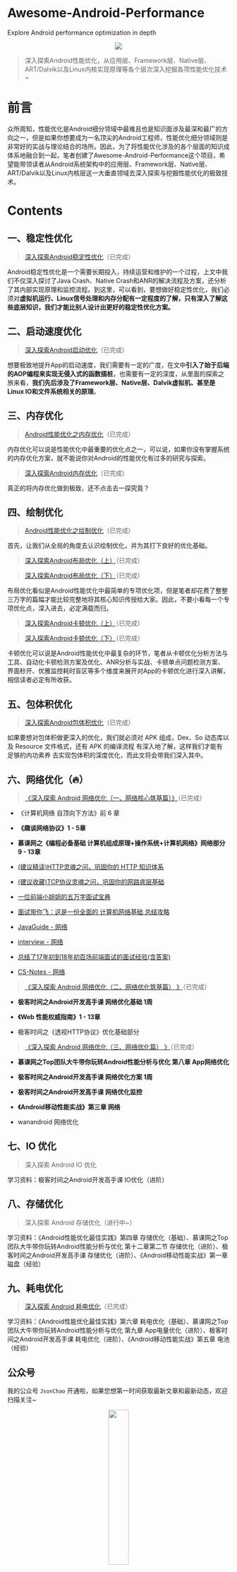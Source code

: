 # Awesome-Android-Performance
Explore Android performance optimization in depth
<div align="center">
<img src="https://github.com/JsonChao/Awesome-Android-Performance/blob/master/screenshots/android-performance.png">
</div>

> 深入探索Android性能优化，从应用层、Framework层、Native层、ART/Dalvik以及Linux内核实现原理等各个层次深入挖掘各项性能优化技术~


# 前言

众所周知，性能优化是Android细分领域中最难且也是知识面涉及最深和最广的方向之一，但是如果你想要成为一名顶尖的Android工程师，性能优化细分领域则是非常好的实战与理论结合的场所。因此，为了将性能优化涉及的各个层面的知识成体系地融合到一起，笔者创建了Awesome-Android-Performance这个项目，希望能带领读者从Android系统架构中的应用层、Framework层、Native层、ART/Dalvik以及Linux内核层这一大垂直领域去深入探索与挖掘性能优化的极致技术。


# Contents

## 一、稳定性优化

>  [深入探索Android稳定性优化](https://juejin.im/post/5e69a4fd51882549003d2f0e)（已完成）

Android稳定性优化是一个需要长期投入，持续运营和维护的一个过程，上文中我们不仅深入探讨了Java Crash、Native Crash和ANR的解决流程及方案，还分析了其内部实现原理和监控流程。到这里，可以看到，要想做好稳定性优化，我们必须对**虚拟机运行、Linux信号处理和内存分配有一定程度的了解，只有深入了解这些底层知识，我们才能比别人设计出更好的稳定性优化方案。**


## 二、启动速度优化

>  [深入探索Android启动优化](https://juejin.im/post/5e6f18a951882549422ef333)（已完成）

想要极致地提升App的启动速度，我们需要有一定的广度，在文中**引入了始于后端的AOP编程来实现无侵入式的函数插桩**，也需要有一定的深度，从里面的探索之旅来看，**我们先后涉及了Framework层、Native层、Dalvik虚拟机、甚至是Linux IO和文件系统相关的原理**。


## 三、内存优化

>  [Android性能优化之内存优化](https://juejin.im/post/5e72b2d151882549236f9cb8)（已完成）

内存优化可以说是性能优化中最重要的优化点之一，可以说，如果你没有掌握系统的内存优化方案，就不能说你对Android的性能优化有过多的研究与探索。


>  [深入探索Android内存优化](https://juejin.im/post/5e780257f265da575209652c)（已完成）

真正的将内存优化做到极致，还不点击去一探究竟？


## 四、绘制优化

>  [Android性能优化之绘制优化](https://juejin.im/post/5e5f090de51d4526e4190980)（已完成）

首先，让我们从全局的角度去认识绘制优化，并为其打下良好的优化基础。


>  [深入探索Android布局优化（上）](https://juejin.im/post/5e1d15a851882536ca666a49)（已完成）

>  [深入探索Android布局优化（下）](https://juejin.im/post/5e1e6cf66fb9a0301828ca0a)（已完成）

布局优化看似是Android性能优化中最简单的专项优化项，但是笔者却花费了整整三万字的篇幅才能比较完整地将其核心知识传授给大家。因此，不要小看每一个专项优化点，深入进去，必定满载而归。


>  [深入探索Android卡顿优化（上）](https://juejin.im/post/5e41fb7de51d4526c80e9108)（已完成）

>  [深入探索Android卡顿优化（下）](https://juejin.im/post/5e49fc29e51d4526d326b056)（已完成）

卡顿优化可以说是Android性能优化中最复杂的环节，笔者从卡顿优化分析方法与工具、自动化卡顿检测方案及优化、ANR分析与实战、卡顿单点问题检测方案、界面秒开、优雅监控耗时盲区等多个维度来展开对App的卡顿优化进行深入讲解，相信读者必定有所收获。


## 五、包体积优化

>  [深入探索Android包体积优化](https://juejin.im/post/5e7ad1c0e51d450edc0cf053)（已完成）

如果要想对包体积做更深入的优化，我们就必须对 APK 组成，Dex、So 动态库以及 Resource 文件格式，还有 APK 的编译流程 有深入地了解，这样我们才能有 足够的内功素养 去实现包体积的深度优化，而此文将会带我们深入其中。


## 六、网络优化（🔥）

> [《深入探索 Android 网络优化（一、网络核心筑基篇）》](https://juejin.im/post/5eba5a39e51d454de64e49b1)（已完成）

- 《计算机网络 自顶向下方法》前 6 章
- **《趣谈网络协议》1 - 5章**

- **慕课网之《编程必备基础 计算机组成原理+操作系统+计算机网络》网络部分 9 - 13章**

- [(建议精读)HTTP灵魂之问，巩固你的 HTTP 知识体系](https://juejin.im/post/5e76bd516fb9a07cce750746)
- [(建议收藏)TCP协议灵魂之问，巩固你的网路底层基础](https://juejin.im/post/5e527c58e51d4526c654bf41)
- [一位前端小姐姐的五万字面试宝典](https://juejin.im/post/5e91b01651882573716a9b23#heading-90)
- [面试带你飞：这是一份全面的 计算机网络基础 总结攻略](https://juejin.im/post/5ad7e6c35188252ebd06acfa#heading-2)
- [JavaGuide - 网络](https://github.com/Snailclimb/JavaGuide#%E7%BD%91%E7%BB%9C)
- [interview - 网络](https://github.com/huihut/interview#%EF%B8%8F-%E8%AE%A1%E7%AE%97%E6%9C%BA%E7%BD%91%E7%BB%9C)
- [总结了17年初到18年初百场前端面试的面试经验(含答案)](https://juejin.im/post/5b44a485e51d4519945fb6b7#heading-38)
- [CS-Notes - 网络](https://github.com/CyC2018/CS-Notes#cloud-%E7%BD%91%E7%BB%9C)


> [《深入探索 Android 网络优化（二、网络优化筑基篇） 》](https://juejin.im/post/5ecf149af265da76ce577fbc)（已完成）

- **极客时间之Android开发高手课 网络优化基础 1周**
- **《Web 性能权威指南》1 - 13章**

- 极客时间之《透视HTTP协议》优化基础部分


>  [《深入探索 Android 网络优化（三、网络优化篇） 》](https://juejin.im/post/5edc594ef265da76ea2e988c)（已完成）

- **慕课网之Top团队大牛带你玩转Android性能分析与优化 第八章 App网络优化**
- **极客时间之Android开发高手课 网络优化方案 1周**
- **极客时间之Android开发高手课 网络优化监控**
- **《Android移动性能实战》第三章 网络**

- wanandroid 网络优化


## 七、IO 优化

>  深入探索 Android IO 优化

学习资料：极客时间之Android开发高手课 IO优化（进阶）


## 八、存储优化

>  深入探索 Android 存储优化（进行中~）

学习资料：《Android性能优化最佳实践》第四章 存储优化（基础）、慕课网之Top团队大牛带你玩转Android性能分析与优化 第十二章第二节 存储优化（进阶）、极客时间之Android开发高手课 存储优化（进阶）、《Android移动性能实战》第一章 磁盘（经验）


## 九、耗电优化

>  [深入探索 Android 耗电优化](https://juejin.im/post/5ee8103b6fb9a047a64476e6)（已完成）

学习资料：《Android性能优化最佳实践》第六章 耗电优化（基础）、慕课网之Top团队大牛带你玩转Android性能分析与优化 第九章 App电量优化（进阶）、极客时间之Android开发高手课 耗电优化（进阶）、《Android移动性能实战》第五章 电池（经验）


## 公众号

我的公众号 `JsonChao` 开通啦，如果您想第一时间获取最新文章和最新动态，欢迎扫描关注~

<div align="center">
<img src="https://user-gold-cdn.xitu.io/2020/6/11/172a29b8b626ef93?w=258&h=258&f=jpeg&s=28705" width=30%>
</div>


## 赞赏

如果这个库对您有很大帮助，您愿意支持这个项目的进一步开发和这个项目的持续维护。你可以扫描下面的二维码，让我喝一杯咖啡或啤酒。非常感谢您的捐赠。谢谢！

<div align="center">
<img src="https://raw.githubusercontent.com/JsonChao/Awesome-Android-Interview/master/screenshot/wexin_play.jpg" width=20%><img src="https://raw.githubusercontent.com/JsonChao/Awesome-Android-Interview/master/screenshot/Apaliy.jpg" width=20%>
</div>


----

## Contanct Me

###  ●  微信：

> 欢迎关注我的微信：`bcce5360`  

###  ●  微信群：

> **微信群如果不能扫码加入，麻烦大家想进微信群的朋友们，加我微信拉你进群。**

<div align="center">
<img src="https://raw.githubusercontent.com/JsonChao/Awesome-Android-Performance/master/screenshots/Awesome-WanAndroid2.jpeg" width=35%>
</div>
        

###  ●  QQ群：

> 2千人QQ群，**Awesome-Android学习交流群，QQ群号：959936182**， 欢迎大家加入~


### About me

- #### Email: [chao.qu521@gmail.com]()
- #### Blog: [https://jsonchao.github.io/](https://jsonchao.github.io/)
- #### 掘金: [https://juejin.im/user/5a3ba9375188252bca050ade](https://juejin.im/user/5a3ba9375188252bca050ade)
    
### License

Copyright 2019 JsonChao

Licensed under the Apache License, Version 2.0 (the "License");
you may not use this file except in compliance with the License.
You may obtain a copy of the License at

   http://www.apache.org/licenses/LICENSE-2.0

Unless required by applicable law or agreed to in writing, software
distributed under the License is distributed on an "AS IS" BASIS,
WITHOUT WARRANTIES OR CONDITIONS OF ANY KIND, either express or implied.
See the License for the specific language governing permissions and
limitations under the License.
